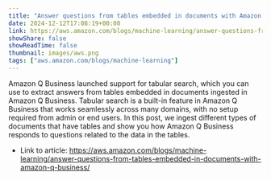 ```yaml
---
title: "Answer questions from tables embedded in documents with Amazon Q Business"
date: 2024-12-12T17:08:19+00:00
link: https://aws.amazon.com/blogs/machine-learning/answer-questions-from-tables-embedded-in-documents-with-amazon-q-business/
showShare: false
showReadTime: false
thumbnail: images/aws.png
tags: ["aws.amazon.com/blogs/machine-learning"]
---
```

Amazon Q Business launched support for tabular search, which you can use to extract answers from tables embedded in documents ingested in Amazon Q Business. Tabular search is a built-in feature in Amazon Q Business that works seamlessly across many domains, with no setup required from admin or end users. In this post, we ingest different types of documents that have tables and show you how Amazon Q Business responds to questions related to the data in the tables.

- Link to article: https://aws.amazon.com/blogs/machine-learning/answer-questions-from-tables-embedded-in-documents-with-amazon-q-business/